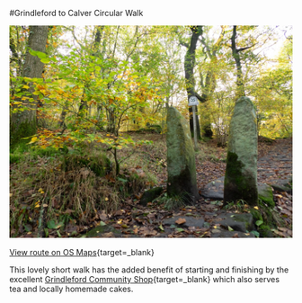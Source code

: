 #Grindleford to Calver Circular Walk

![Squeeze stile on path to Froggatt Wood](images/2024%2004%2025/Grindleford%20to%20Froggatt%201.jpg)

[View route on OS Maps](https://explore.osmaps.com/route/20815789/grindleford-to-froggatt-?lat=53.290716&lon=-1.638949&zoom=14.4076&style=Leisure&type=2d){target=_blank}

This lovely short walk has the added benefit of starting and finishing by the excellent [Grindleford Community Shop](https://grindlefordshop.co.uk){target=_blank} which also serves tea and locally homemade cakes.